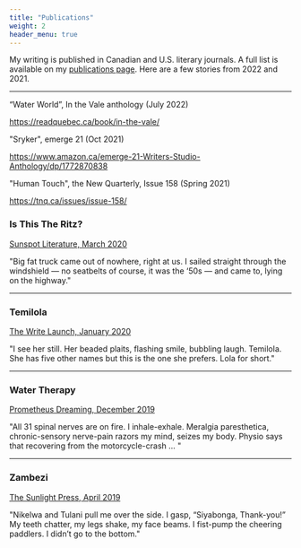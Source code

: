 ```yaml
---
title: "Publications"
weight: 2
header_menu: true
---
```


My writing is published in Canadian and U.S. literary journals. A full list is available on my [publications page](publications). Here are a few stories from 2022 and 2021.

---

“Water World”, In the Vale anthology (July 2022)

https://readquebec.ca/book/in-the-vale/

"Sryker", emerge 21 (Oct 2021) 

https://www.amazon.ca/emerge-21-Writers-Studio-Anthology/dp/1772870838

"Human Touch", the New Quarterly, Issue 158 (Spring 2021) 

https://tnq.ca/issues/issue-158/

### Is This The Ritz?
[Sunspot Literature, March 2020](https://sunspotlit.com/editions%3A-2020)

"Big fat truck came out of nowhere, right at us. I sailed straight through the windshield — no seatbelts of course, it was the ‘50s — and came to, lying on the highway." 

---
### Temilola
[The Write Launch, January 2020](https://thewritelaunch.com/2019/12/temilola/)

"I see her still. Her beaded plaits, flashing smile, bubbling laugh. Temilola. She has five other names but this is the one she prefers. Lola for short."

---
### Water Therapy
[Prometheus Dreaming, December 2019](https://www.prometheusdreaming.com/water-therapy)

"All 31 spinal nerves are on fire. I inhale-exhale. Meralgia paresthetica, chronic-sensory nerve-pain razors my mind, seizes my body. Physio says that recovering from the motorcycle-crash ... "

---
### Zambezi
[The Sunlight Press, April 2019](https://www.thesunlightpress.com/2019/04/09/zambezi/)

"Nikelwa and Tulani pull me over the side. I gasp, “Siyabonga, Thank-you!” My teeth chatter, my legs shake, my face beams. I fist-pump the cheering paddlers. I didn’t go to the bottom."
